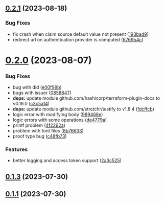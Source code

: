 ## [0.2.1](https://github.com/synlestidae/terraform-provider-mattr/compare/v0.2.0...v0.2.1) (2023-08-18)


### Bug Fixes

* fix crash when claim source default value not present ([193bad9](https://github.com/synlestidae/terraform-provider-mattr/commit/193bad9946e39b274a3562de9573560df3122749))
* redirect url on authentication provider is computed ([6769b4c](https://github.com/synlestidae/terraform-provider-mattr/commit/6769b4cae3bfffbc8475a3b9aca2a1239013aaca))



# [0.2.0](https://github.com/synlestidae/terraform-provider-mattr/compare/v0.1.3...v0.2.0) (2023-08-07)


### Bug Fixes

* bug with did ([e00f99b](https://github.com/synlestidae/terraform-provider-mattr/commit/e00f99bb9a956ea7a3257a82e9f41ece3350b58a))
* bugs with issuer ([0858847](https://github.com/synlestidae/terraform-provider-mattr/commit/0858847e483aead7f4c343de8264db1d5229a6a2))
* **deps:** update module github.com/hashicorp/terraform-plugin-docs to v0.16.0 ([c3c5a14](https://github.com/synlestidae/terraform-provider-mattr/commit/c3c5a14e8a2e9bb3110a0ce826dfe63541362b84))
* **deps:** update module github.com/stretchr/testify to v1.8.4 ([fdcffcb](https://github.com/synlestidae/terraform-provider-mattr/commit/fdcffcb69825beef7467ca1999b6023293a53e28))
* logic error with modifying body ([989468e](https://github.com/synlestidae/terraform-provider-mattr/commit/989468ea55847cb0feec6e2f7e575af53d1a88e0))
* logic errors with some operations ([de4779a](https://github.com/synlestidae/terraform-provider-mattr/commit/de4779a12bf7c8b93aa14b9793ab1cb720885664))
* printf problem ([4f2292a](https://github.com/synlestidae/terraform-provider-mattr/commit/4f2292a4b38023e75b2d582458b7a1b43712d2e5))
* problem with font files ([8b76633](https://github.com/synlestidae/terraform-provider-mattr/commit/8b7663301616944cb862eda2ead79ff99fde232f))
* proof type bug ([c48fb73](https://github.com/synlestidae/terraform-provider-mattr/commit/c48fb734367c0e3be87bb801b44b75c551d0858e))


### Features

* better logging and access token support ([2a3c525](https://github.com/synlestidae/terraform-provider-mattr/commit/2a3c525d035b30245c44c0ad40e3c122904c4b51))



## [0.1.3](https://github.com/synlestidae/terraform-provider-mattr/compare/v0.1.2...v0.1.3) (2023-07-30)



## [0.1.1](https://github.com/synlestidae/terraform-provider-mattr/compare/v0.1.0...v0.1.1) (2023-07-30)



